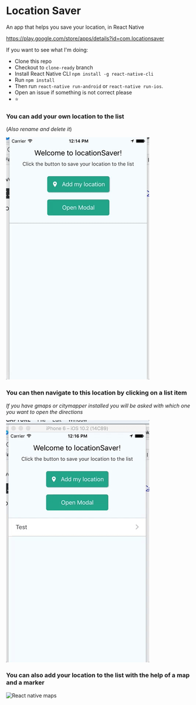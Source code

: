 # Location Saver
An app that helps you save your location, in React Native

https://play.google.com/store/apps/details?id=com.locationsaver

If you want to see what I'm doing:
- Clone this repo 
- Checkout to `clone-ready` branch
- Install React Native CLI `npm install -g react-native-cli`
- Run `npm install` 
- Then run `react-native run-android` or `react-native run-ios`.
- Open an issue if something is not correct please 
- :star:

### You can add your own location to the list ###
(_Also rename and delete it_)

![Add you location to the list](./screenshots/locationSaver1.gif)

### You can then navigate to this location by clicking on a list item ###
_If you have gmaps or citymapper installed you will be asked with which one you want to open the directions_

![Navigate to the location](./screenshots/locationSaver2.gif)

### You can also add your location to the list with the help of a map and a marker ###

![React native maps](./screenshots/locationSaver3.gif)
